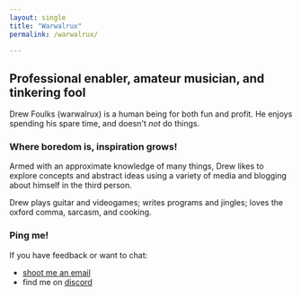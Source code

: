 ```yaml
---
layout: single
title: "Warwalrux"
permalink: /warwalrux/

---
```


## Professional enabler, amateur musician, and tinkering fool

Drew Foulks (warwalrux) is a human being for both fun and profit. He enjoys spending his spare time, and doesn't _not_ do things.


### Where boredom is, inspiration grows!

Armed with an approximate knowledge of many things, Drew likes to explore concepts and abstract ideas using a variety of media and blogging about himself in the third person.

Drew plays guitar and videogames; writes programs and jingles; loves the oxford comma, sarcasm, and cooking.


### Ping me!
If you have feedback or want to chat:
* [shoot me an email](mailto:dfoulks@voltpop.com)
* find me on [discord](https://discord.gg/yXRaC85Q)
